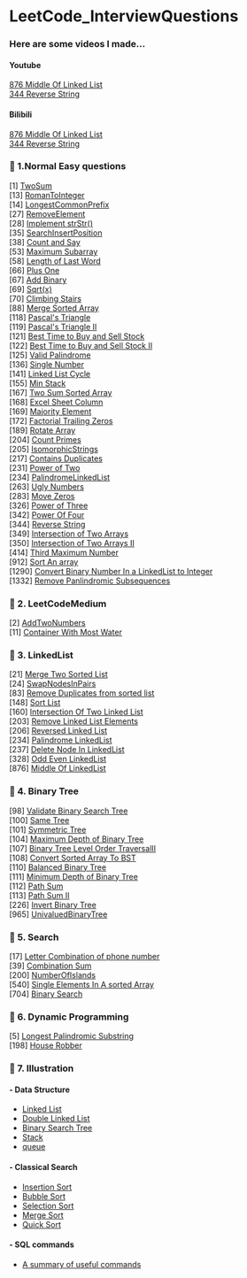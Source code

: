 # LeetCode_InterviewQuestions
### Here are some videos I made...
#### Youtube
[876 Middle Of Linked List](https://www.youtube.com/watch?v=lOb8Ylf_-0c)<br/>
[344 Reverse String](https://www.youtube.com/watch?v=aZgcX9oGBXM&t=27s)<br/>
#### Bilibili
[876 Middle Of Linked List](https://www.bilibili.com/video/BV1sv411C7Gk/)<br/>
[344 Reverse String](https://www.bilibili.com/video/BV1zv41117TK/)<br/>

### 🤪 1.Normal Easy questions<br/>
[1] [TwoSum](LeetCodeEasy/1TwoSum.py)<br/>
[13] [RomanToInteger](LeetCodeEasy/13RomanToInteger.py)<br/>
[14] [LongestCommonPrefix](LeetCodeEasy/14LongestCommonPrefix.py)<br/>
[27] [RemoveElement](LeetCodeEasy/27RemoveElement.py)<br/>
[28] [Implement strStr()](LeetCodeEasy/28ImplementstrStr.py)<br/>
[35] [SearchInsertPosition](LeetCodeEasy/35SearchInsertPosition.py)<br/>
[38] [Count and Say](LeetCodeEasy/38countAndSay.py)<br/>
[53] [Maximum Subarray](LeetCodeEasy/53MaximumSubarray.py)<br/>
[58] [Length of Last Word](LeetCodeEasy/58LengthOfLastWord.py)<br/>
[66] [Plus One](LeetCodeEasy/66PlusOne.py)<br/>
[67] [Add Binary](LeetCodeEasy/67AddBinary.py)<br/>
[69] [Sqrt(x)](LeetCodeEasy/69Sqrt.py)<br/>
[70] [Climbing Stairs](LeetCodeEasy/70ClimbingStairs.py)<br/>
[88] [Merge Sorted Array](LeetCodeEasy/88MergedSortedArray.py)<br/>
[118] [Pascal's Triangle](LeetCodeEasy/118PascalTriangle.py)<br/>
[119] [Pascal's Triangle II](LeetCodeEasy/119PascalTriangle.py)<br/>
[121] [Best Time to Buy and Sell Stock](LeetCodeEasy/121BestTimeToBuySellStock.py)<br/>
[122] [Best Time to Buy and Sell Stock II](LeetCodeEasy/122BestTimeToBuySellStock.py)<br/>
[125] [Valid Palindrome](LeetCodeEasy/125ValidPalindrome.py)<br/>
[136] [Single Number](LeetCodeEasy/136SingleNumber.py)<br/>
[141] [Linked List Cycle](LeetCodeEasy/141LinkedListCycle.py)<br/>
[155] [Min Stack](LeetCodeEasy/155MinStack.py)<br/>
[167] [Two Sum Sorted Array](LeetCodeEasy/167TwoSumSortedArray.py)<br/>
[168] [Excel Sheet Column](LeetCodeEasy/168ExcelSheetColumn.py)<br/>
[169] [Majority Element](LeetCodeEasy/169MajorityElement.py)<br/>
[172] [Factorial Trailing Zeros](LeetCodeEasy/172FactorialTrailingZeros.py)<br/>
[189] [Rotate Array](LeetCodeEasy/189RotateArray.py)<br/>
[204] [Count Primes](LeetCodeEasy/204CountPrimes.py)<br/>
[205] [IsomorphicStrings](LeetCodeEasy/205IsomorphicStrings.py)<br/>
[217] [Contains Duplicates](LeetCodeEasy/217ContainsDuplicates.py)<br/>
[231] [Power of Two](LeetCodeEasy/231PowerOfTwo.py)<br/>
[234] [PalindromeLinkedList](LeetCodeEasy/234PalindromeLinkedList.py)<br/>
[263] [Ugly Numbers](LeetCodeEasy/263UglyNumber.py)<br/>
[283] [Move Zeros](LeetCodeEasy/283MoveZeros.py)<br/>
[326] [Power of Three](LeetCodeEasy/326PowerOfThree.py)<br/>
[342] [Power Of Four](LeetCodeEasy/342PowerOfFour.py)<br/>
[344] [Reverse String](LeetCodeEasy/344RevserString.py)<br/>
[349] [Intersection of Two Arrays](LeetCodeEasy/349IntersectionOfTwoArrays.py)<br/>
[350] [Intersection of Two Arrays II](LeetCodeEasy/350IntersectionOfTwoArraysII.py)<br/>
[414] [Third Maximum Number](LeetCodeEasy/414ThirdMaximumNumber.py)<br/>
[912] [Sort An array](LeetCodeEasy/912SortAnArray.py)<br/>
[1290] [Convert Binary Number In a LinkedList to Integer](LeetCodeEasy/1290ConvertBinaryNumberInALinkedListToInteger.py)<br/>
[1332] [Remove Panlindromic Subsequences](LeetCodeEasy/1332RemovePalindromicSubsequences.py)</br>


### 🤪 2. LeetCodeMedium
[2] [AddTwoNumbers](LeetCodeMedium/2AddTwoNumbers.py)<br/>
[11] [Container With Most Water](LeetCodeMedium/11ContainerWithMostWater.py)<br/>


### 🤪 3. LinkedList
[21] [Merge Two Sorted List](LinkedList/21MergeTwoSortedList.py)<br/>
[24] [SwapNodesInPairs](LinkedList/24SwpNodesInPairs.py)<br/>
[83] [Remove Duplicates from sorted list](LinkedList/83RemoveDuplicatesSortedList.py)<br/>
[148] [Sort List](LinkedList/148SortList.py)<br/>
[160] [Intersection Of Two Linked List](LinkedList/160IntersectionOfTwoLinkedList.py)<br/>
[203] [Remove Linked List Elements](LinkedList/203RemoveLinkedListElements.py)<br/>
[206] [Reversed Linked List](LinkedList/206ReverseLinkedList.py)<br/>
[234] [Palindrome LinkedList](LinkedList/234PalindromeLinkedList.py)<br/>
[237] [Delete Node In LinkedList](LinkedList/237DeleteNodeInLinkedList.py)<br/>
[328] [Odd Even LinkedList](LinkedList/328OddEvenLinkedList.py)<br/>
[876] [Middle Of LinkedList](LinkedList/876MiddleOfLinkedList.py)<br/>

### 🤪 4. Binary Tree
[98] [Validate Binary Search Tree](BinaryTree/98ValidateBinarySearchTree.py)<br/>
[100] [Same Tree](BinaryTree/100SameTree.py)<br/>
[101] [Symmetric Tree](BinaryTree/101SymmetricTree.py)<br/>
[104] [Maximum Depth of Binary Tree](BinaryTree/104MaxDepthOfBST.py)<br/>
[107] [Binary Tree Level Order TraversalII](BinaryTree/107BinaryTreeLevelOrderTraversal.py)<br/>
[108] [Convert Sorted Array To BST](BinaryTree/108ConvertSortedArray.py)<br/>
[110] [Balanced Binary Tree](BinaryTree/110BalancedBinaryTree.py)<br/>
[111] [Minimum Depth of Binary Tree](BinaryTree/111MinimumDepthBinaryTree.py)<br/>
[112] [Path Sum](BinaryTree/112PathSum.py)<br/>
[113] [Path Sum II](BinaryTree/113PathSumII.py)<br/>
[226] [Invert Binary Tree](BinaryTree/226InvertBinaryTree.py)<br/>
[965] [UnivaluedBinaryTree]( BinaryTree/226InvertBinaryTree.py)<br/>



### 🤪 5. Search
[17] [Letter Combination of phone number](Search/17LetterCombinationOfPhoneNumber.py)<br/>
[39] [Combination Sum](Search/39CombinationSum.py)<br/>
[200] [NumberOfIslands](Search/200NumberOfIslands.py)<br/>
[540] [Single Elements In A sorted Array](Search/540SingleElementInASortedArray.py)<br/>
[704] [Binary Search](Search/704BinarySearch.py)<br/>

### 🤪 6. Dynamic Programming
[5] [Longest Palindromic Substring](DynamicProgramming/5LongestPalindromicSubstring.py)<br/>
[198] [House Robber](DynamicProgramming/198HouseRobber.py)<br/>
 
### 🤪 7. Illustration
#### - Data Structure
   - [Linked List](dataStructure/linkedList.py)
   - [Double Linked List](dataStructure/doubleLinkedLIst.py)
   - [Binary Search Tree](dataStructure/binarySearchTree.py)
   - [Stack](LeetCodeEasy/155MinStack.py)
   - [queue](dataStructure/queue.py)
#### - Classical Search
   - [Insertion Sort](ClassicalSort/InsertionSort.py)
   - [Bubble Sort](ClassicalSort/BubbleSort.py)
   - [Selection Sort](ClassicalSort/SelectionSort.py)
   - [Merge Sort](ClassicalSort/MergeSort.py)
   - [Quick Sort](ClassicalSort/QuickSort.py)
#### - SQL commands
   - [A summary of useful commands](SQL)


